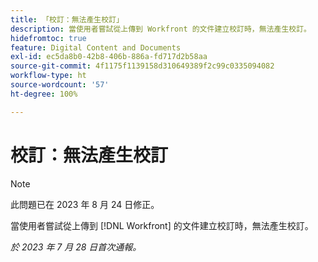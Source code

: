 ```yaml
---
title: 「校訂：無法產生校訂」
description: 當使用者嘗試從上傳到 Workfront 的文件建立校訂時，無法產生校訂。
hidefromtoc: true
feature: Digital Content and Documents
exl-id: ec5da8b0-42b8-406b-886a-fd717d2b58aa
source-git-commit: 4f1175f1139158d310649389f2c99c0335094082
workflow-type: ht
source-wordcount: '57'
ht-degree: 100%

---
```


# 校訂：無法產生校訂

<!--Wf and WFP TOCs-->

>[!NOTE]
>
>此問題已在 2023 年 8 月 24 日修正。

當使用者嘗試從上傳到 [!DNL Workfront] 的文件建立校訂時，無法產生校訂。

_於 2023 年 7 月 28 日首次通報。_
